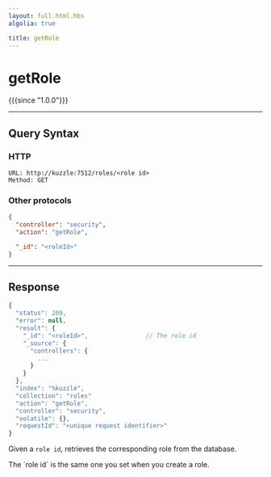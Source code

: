 ```yaml
---
layout: full.html.hbs
algolia: true

title: getRole
---
```



# getRole

{{{since "1.0.0"}}}



---

## Query Syntax

### HTTP

```http
URL: http://kuzzle:7512/roles/<role id>
Method: GET
```

### Other protocols

```json
{
  "controller": "security",
  "action": "getRole",

  "_id": "<roleId>"
}
```

---

## Response

```javascript
{
  "status": 200,                     
  "error": null,                     
  "result": {
    "_id": "<roleId>",                // The role id
    "_source": {
      "controllers": {
        ...
      }
    }
  },
  "index": "%kuzzle",
  "collection": "roles"
  "action": "getRole",
  "controller": "security",
  "volatile": {},
  "requestId": "<unique request identifier>"
}
```

Given a `role id`, retrieves the corresponding role from the database.



<aside class="notice">
The `role id` is the same one you set when you create a role.
</aside>
